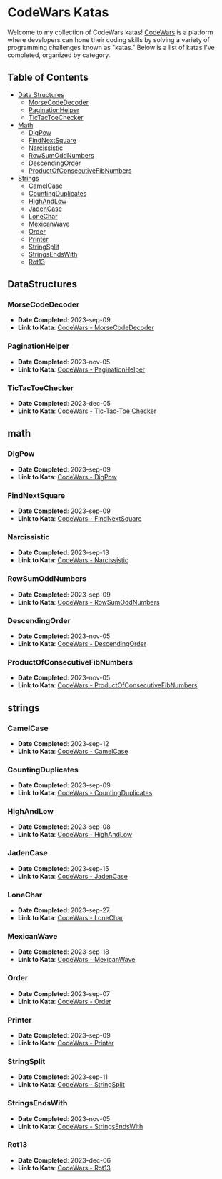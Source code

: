 # CodeWars Katas

Welcome to my collection of CodeWars katas! [CodeWars](https://www.codewars.com/) is a platform where developers can hone their coding skills by solving a variety of programming challenges known as "katas." Below is a list of katas I've completed, organized by category.

## Table of Contents
- [Data Structures](#datastructures)
  - [MorseCodeDecoder](#morsecodedecoder)
  - [PaginationHelper](#paginationhelper)
  - [TicTacToeChecker](#tickTackToeChecker)
- [Math](#math)
  - [DigPow](#digpow)
  - [FindNextSquare](#findnextsquare)
  - [Narcissistic](#narcissistic)
  - [RowSumOddNumbers](#rowsumoddnumbers)
  - [DescendingOrder](#descendingorder)
  - [ProductOfConsecutiveFibNumbers](#productofconsecutivefibnumbers)
- [Strings](#strings)
  - [CamelCase](#camelcase)
  - [CountingDuplicates](#countingduplicates)
  - [HighAndLow](#highandlow)
  - [JadenCase](#jadencase)
  - [LoneChar](#lonechar)
  - [MexicanWave](#mexicanwave)
  - [Order](#order)
  - [Printer](#printer)
  - [StringSplit](#stringsplit)
  - [StringsEndsWith](#stringsendswith)
  - [Rot13](#rot13)
 
## DataStructures

### MorseCodeDecoder
- **Date Completed**: 2023-sep-09
- **Link to Kata**: [CodeWars - MorseCodeDecoder](https://www.codewars.com/kata/54b724efac3d5402db00065e)

### PaginationHelper
- **Date Completed**: 2023-nov-05
- **Link to Kata**: [CodeWars - PaginationHelper](https://www.codewars.com/kata/515bb423de843ea99400000a)

### TicTacToeChecker
- **Date Completed**: 2023-dec-05
- **Link to Kata**: [CodeWars - Tic-Tac-Toe Checker](https://www.codewars.com/kata/525caa5c1bf619d28c000335)
## math

### DigPow
- **Date Completed**: 2023-sep-09
- **Link to Kata**: [CodeWars - DigPow](https://www.codewars.com/kata/5552101f47fc5178b1000050)

### FindNextSquare
- **Date Completed**: 2023-sep-09
- **Link to Kata**: [CodeWars - FindNextSquare](https://www.codewars.com/kata/56269eb78ad2e4ced1000013)

### Narcissistic
- **Date Completed**: 2023-sep-13
- **Link to Kata**: [CodeWars - Narcissistic](https://www.codewars.com/kata/5287e858c6b5a9678200083c)

### RowSumOddNumbers
- **Date Completed**: 2023-sep-09
- **Link to Kata**: [CodeWars - RowSumOddNumbers](https://www.codewars.com/kata/55fd2d567d94ac3bc9000064)

### DescendingOrder
- **Date Completed**: 2023-nov-05
- **Link to Kata**: [CodeWars - DescendingOrder](https://www.codewars.com/kata/5467e4d82edf8bbf40000155)

### ProductOfConsecutiveFibNumbers
- **Date Completed**: 2023-nov-05
- **Link to Kata**: [CodeWars - ProductOfConsecutiveFibNumbers](https://www.codewars.com/kata/5541f58a944b85ce6d00006a)

## strings

### CamelCase
- **Date Completed**: 2023-sep-12
- **Link to Kata**: [CodeWars - CamelCase](https://www.codewars.com/kata/517abf86da9663f1d2000003)

### CountingDuplicates
- **Date Completed**: 2023-sep-09
- **Link to Kata**: [CodeWars - CountingDuplicates](https://www.codewars.com/kata/54bf1c2cd5b56cc47f0007a1)

### HighAndLow
- **Date Completed**: 2023-sep-08
- **Link to Kata**: [CodeWars - HighAndLow](https://www.codewars.com/kata/554b4ac871d6813a03000035)

### JadenCase
- **Date Completed**: 2023-sep-15
- **Link to Kata**: [CodeWars - JadenCase](https://www.codewars.com/kata/5390bac347d09b7da40006f6)

### LoneChar
- **Date Completed**: 2023-sep-27.
- **Link to Kata**: [CodeWars - LoneChar](https://www.codewars.com/kata/5f885fa9f130ea00207c7dc8)

### MexicanWave
- **Date Completed**: 2023-sep-18
- **Link to Kata**: [CodeWars - MexicanWave](https://www.codewars.com/kata/58f5c63f1e26ecda7e000029)

### Order
- **Date Completed**: 2023-sep-07
- **Link to Kata**: [CodeWars - Order](https://www.codewars.com/kata/55c45be3b2079eccff00010f)

### Printer
- **Date Completed**: 2023-sep-09
- **Link to Kata**: [CodeWars - Printer](https://www.codewars.com/kata/56541980fa08ab47a0000040)

### StringSplit
- **Date Completed**: 2023-sep-11
- **Link to Kata**: [CodeWars - StringSplit](https://www.codewars.com/kata/515de9ae9dcfc28eb6000001)

### StringsEndsWith
- **Date Completed**: 2023-nov-05
- **Link to Kata**: [CodeWars - StringsEndsWith](https://www.codewars.com/kata/51f2d1cafc9c0f745c00037d)

### Rot13
- **Date Completed**: 2023-dec-06
- **Link to Kata**: [CodeWars - Rot13](https://www.codewars.com/kata/530e15517bc88ac656000716)
